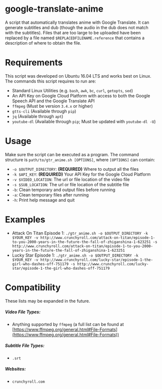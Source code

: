 # google-translate-anime
A script that automatically translates anime with Google Translate. It can generate subtitles and dub (though the audio in the dub does not match with the subtitles). Files that are too large to be uploaded have been replaced by a file named `$REPLACEDFILENAME.reference` that contains a description of where to obtain the file.

# Requirements
This script was developed on Ubuntu 16.04 LTS and works best on Linux. The commands this script requires to run are:
* Standard Linux Utilities (e.g. `bash`, `awk`, `bc`, `curl`, `getopts`, `sed`)
* An API Key on Google Cloud Platform with access to both the Google Speech API and the Google Translate API
* `ffmpeg` (Must be version `3.4.x` or higher)
* `gtts-cli` (Available through `pip`)
* `jq` (Available through `apt`)
* `youtube-dl` (Available through `pip`; Must be updated with `youtube-dl -U`)

# Usage
Make sure the script can be executed as a program. The command structure is `path/to/gtr_anime.sh [OPTIONS]`, where `[OPTIONS]` can contain:
* `-o $OUTPUT_DIRECTORY`: **(REQUIRED)** Where to output all the files
* `-k $API_KEY`: **(REQUIRED)** Your API Key for the Google Cloud Platform
* `-v $VIDEO_LOCATION`: The url or file location of the video file
* `-s $SUB_LOCATION`: The url or file location of the subtitle file
* `-b`: Clean temporary and output files before running
* `-a`: Clean temporary files after running
* `-h`: Print help message and quit

# Examples
* Attack On Titan Episode 1: `./gtr_anime.sh -o $OUTPUT_DIRECTORY -k $YOUR_KEY -v http://www.crunchyroll.com/attack-on-titan/episode-1-to-you-2000-years-in-the-future-the-fall-of-zhiganshina-1-623251 -s http://www.crunchyroll.com/attack-on-titan/episode-1-to-you-2000-years-in-the-future-the-fall-of-zhiganshina-1-623251`
* Lucky Star Episode 1: `./gtr_anime.sh -o $OUTPUT_DIRECTORY -k $YOUR_KEY -v http://www.crunchyroll.com/lucky-star/episode-1-the-girl-who-dashes-off-751179 -s http://www.crunchyroll.com/lucky-star/episode-1-the-girl-who-dashes-off-751179`

# Compatibility
These lists may be expanded in the future.
##### Video File Types:
* Anything supported by `ffmpeg` (a full list can be found at [https://www.ffmpeg.org/general.html#File-Formats](https://www.ffmpeg.org/general.html#File-Formats))
##### Subtitle File Types:
* `.srt`
##### Websites:
* `crunchyroll.com`
